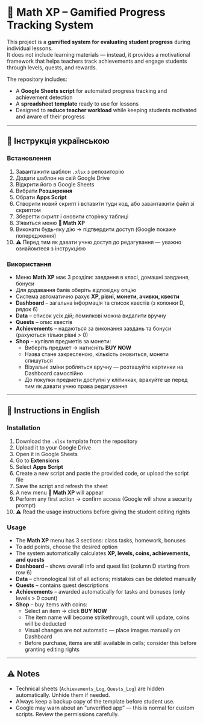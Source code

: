 # 🧮 Math XP – Gamified Progress Tracking System

This project is a **gamified system for evaluating student progress** during individual lessons.  
It does not include learning materials — instead, it provides a motivational framework that helps teachers track achievements and engage students through levels, quests, and rewards.  

The repository includes:
- A **Google Sheets script** for automated progress tracking and achievement detection  
- A **spreadsheet template** ready to use for lessons  
- Designed to **reduce teacher workload** while keeping students motivated and aware of their progress  

---

## 📖 Інструкція українською

### Встановлення  
1. Завантажити шаблон `.xlsx` з репозиторію  
2. Додати шаблон на свій Google Drive  
3. Відкрити його в Google Sheets  
4. Вибрати **Розширення**  
5. Обрати **Apps Script**  
6. Створити новий скрипт і вставити туди код, або завантажити файл зі скриптом  
7. Зберегти скрипт і оновити сторінку таблиці  
8. З’явиться меню **🧮 Math XP**  
9. Виконати будь-яку дію → підтвердити доступ (Google покаже попередження)  
10. ⚠️ Перед тим як давати учню доступ до редагування — уважно ознайомтеся з інструкцією  

### Використання  
- Меню **Math XP** має 3 розділи: завдання в класі, домашні завдання, бонуси  
- Для додавання балів оберіть відповідну опцію  
- Система автоматично рахує **XP, рівні, монети, ачивки, квести**  
- **Dashboard** – загальна інформація та список квестів (з колонки D, рядок 6)  
- **Data** – список усіх дій; помилкові можна видалити вручну  
- **Quests** – опис квестів  
- **Achievements** – надаються за виконання завдань та бонуси (рахуються тільки рівні > 0)  
- **Shop** – купівля предметів за монети:  
  - Виберіть предмет → натисніть **BUY NOW**  
  - Назва стане закресленою, кількість оновиться, монети спишуться  
  - Візуальні зміни робляться вручну — розташуйте картинки на Dashboard самостійно  
  - До покупки предмети доступні у клітинках, врахуйте це перед тим як давати учню права редагування  

---

## 📖 Instructions in English

### Installation  
1. Download the `.xlsx` template from the repository  
2. Upload it to your Google Drive  
3. Open it in Google Sheets  
4. Go to **Extensions**  
5. Select **Apps Script**  
6. Create a new script and paste the provided code, or upload the script file  
7. Save the script and refresh the sheet  
8. A new menu **🧮 Math XP** will appear  
9. Perform any first action → confirm access (Google will show a security prompt)  
10. ⚠️ Read the usage instructions before giving the student editing rights  

### Usage  
- The **Math XP** menu has 3 sections: class tasks, homework, bonuses  
- To add points, choose the desired option  
- The system automatically calculates **XP, levels, coins, achievements, and quests**  
- **Dashboard** – shows overall info and quest list (column D starting from row 6)  
- **Data** – chronological list of all actions; mistakes can be deleted manually  
- **Quests** – contains quest descriptions  
- **Achievements** – awarded automatically for tasks and bonuses (only levels > 0 count)  
- **Shop** – buy items with coins:  
  - Select an item → click **BUY NOW**  
  - The item name will become strikethrough, count will update, coins will be deducted  
  - Visual changes are not automatic — place images manually on Dashboard  
  - Before purchase, items are still available in cells; consider this before granting editing rights  

---

## ⚠️ Notes
- Technical sheets (`Achievements_Log`, `Quests_Log`) are hidden automatically. Unhide them if needed.  
- Always keep a backup copy of the template before student use.  
- Google may warn about an “unverified app” — this is normal for custom scripts. Review the permissions carefully.  
